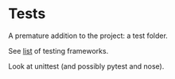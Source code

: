 # Tests 

A premature addition to the project: a test folder. 

See [list](https://wiki.python.org/moin/PythonTestingToolsTaxonomy)
of testing frameworks. 

Look at unittest (and possibly pytest and nose). 
